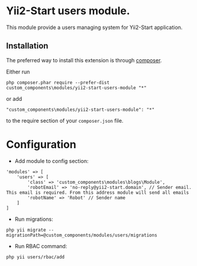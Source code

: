 Yii2-Start users module.
========================
This module provide a users managing system for Yii2-Start application.

Installation
------------

The preferred way to install this extension is through [composer](http://getcomposer.org/download/).

Either run

```
php composer.phar require --prefer-dist custom_components\modules/yii2-start-users-module "*"
```

or add

```
"custom_components\modules/yii2-start-users-module": "*"
```

to the require section of your `composer.json` file.

Configuration
=============

- Add module to config section:

```
'modules' => [
    'users' => [
        'class' => 'custom_components\modules\blogs\Module',
        'robotEmail' => 'no-reply@yii2-start.domain', // Sender email. This email is required. From this address module will send all emails
        'robotName' => 'Robot' // Sender name
    ]
]
```

- Run migrations:

```
php yii migrate --migrationPath=@custom_components/modules/users/migrations
```

- Run RBAC command:

```
php yii users/rbac/add
```